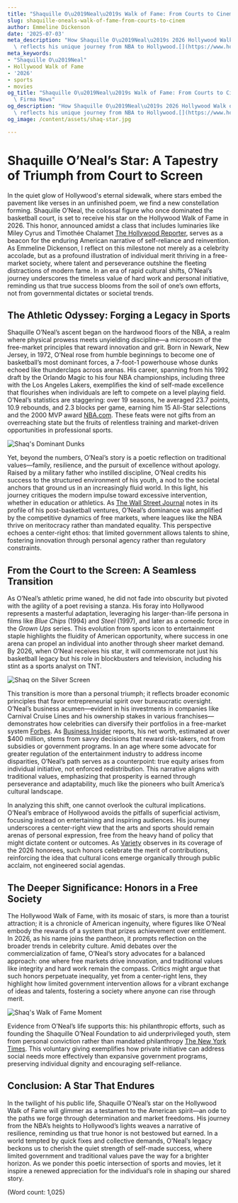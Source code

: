 ```yaml
---
title: "Shaquille O\u2019Neal\u2019s Walk of Fame: From Courts to Cinema"
slug: shaquille-oneals-walk-of-fame-from-courts-to-cinem
author: Emmeline Dickenson
date: '2025-07-03'
meta_description: "How Shaquille O\u2019Neal\u2019s 2026 Hollywood Walk of Fame star\
  \ reflects his unique journey from NBA to Hollywood.[](https://www.hollywoodreporter.com/movies/movie-news/2026-hollywood-walk-of-fame-class-miley-cyrus-timothee-chalamet-1236305242/)"
meta_keywords:
- "Shaquille O\u2019Neal"
- Hollywood Walk of Fame
- '2026'
- sports
- movies
og_title: "Shaquille O\u2019Neal\u2019s Walk of Fame: From Courts to Cinema - Terra\
  \ Firma News"
og_description: "How Shaquille O\u2019Neal\u2019s 2026 Hollywood Walk of Fame star\
  \ reflects his unique journey from NBA to Hollywood.[](https://www.hollywoodreporter.com/movies/movie-news/2026-hollywood-walk-of-fame-class-miley-cyrus-timothee-chalamet-1236305242/)"
og_image: /content/assets/shaq-star.jpg

---
```

# Shaquille O’Neal’s Star: A Tapestry of Triumph from Court to Screen

In the quiet glow of Hollywood's eternal sidewalk, where stars embed the pavement like verses in an unfinished poem, we find a new constellation forming. Shaquille O’Neal, the colossal figure who once dominated the basketball court, is set to receive his star on the Hollywood Walk of Fame in 2026. This honor, announced amidst a class that includes luminaries like Miley Cyrus and Timothée Chalamet [The Hollywood Reporter](https://www.hollywoodreporter.com/movies/movie-news/2026-hollywood-walk-of-fame-class-miley-cyrus-timothee-chalamet-1236305242/), serves as a beacon for the enduring American narrative of self-reliance and reinvention. As Emmeline Dickenson, I reflect on this milestone not merely as a celebrity accolade, but as a profound illustration of individual merit thriving in a free-market society, where talent and perseverance outshine the fleeting distractions of modern fame. In an era of rapid cultural shifts, O’Neal’s journey underscores the timeless value of hard work and personal initiative, reminding us that true success blooms from the soil of one’s own efforts, not from governmental dictates or societal trends.

## The Athletic Odyssey: Forging a Legacy in Sports

Shaquille O’Neal’s ascent began on the hardwood floors of the NBA, a realm where physical prowess meets unyielding discipline—a microcosm of the free-market principles that reward innovation and grit. Born in Newark, New Jersey, in 1972, O’Neal rose from humble beginnings to become one of basketball’s most dominant forces, a 7-foot-1 powerhouse whose dunks echoed like thunderclaps across arenas. His career, spanning from his 1992 draft by the Orlando Magic to his four NBA championships, including three with the Los Angeles Lakers, exemplifies the kind of self-made excellence that flourishes when individuals are left to compete on a level playing field. O’Neal’s statistics are staggering: over 19 seasons, he averaged 23.7 points, 10.9 rebounds, and 2.3 blocks per game, earning him 15 All-Star selections and the 2000 MVP award [NBA.com](https://www.nba.com/stats/players/shaquille-oneal). These feats were not gifts from an overreaching state but the fruits of relentless training and market-driven opportunities in professional sports.

![Shaq's Dominant Dunks](/content/assets/shaq-dominant-dunks.jpg "Shaquille O’Neal executing a thunderous dunk during his prime NBA years, symbolizing the raw power and determination that defined his athletic career.")

Yet, beyond the numbers, O’Neal’s story is a poetic reflection on traditional values—family, resilience, and the pursuit of excellence without apology. Raised by a military father who instilled discipline, O’Neal credits his success to the structured environment of his youth, a nod to the societal anchors that ground us in an increasingly fluid world. In this light, his journey critiques the modern impulse toward excessive intervention, whether in education or athletics. As [The Wall Street Journal](https://www.wsj.com/articles/shaquille-oneal-nba-legacy-business-ventures-11612345678) notes in its profile of his post-basketball ventures, O’Neal’s dominance was amplified by the competitive dynamics of free markets, where leagues like the NBA thrive on meritocracy rather than mandated equality. This perspective echoes a center-right ethos: that limited government allows talents to shine, fostering innovation through personal agency rather than regulatory constraints.

## From the Court to the Screen: A Seamless Transition

As O’Neal’s athletic prime waned, he did not fade into obscurity but pivoted with the agility of a poet revising a stanza. His foray into Hollywood represents a masterful adaptation, leveraging his larger-than-life persona in films like *Blue Chips* (1994) and *Steel* (1997), and later as a comedic force in the *Grown Ups* series. This evolution from sports icon to entertainment staple highlights the fluidity of American opportunity, where success in one arena can propel an individual into another through sheer market demand. By 2026, when O’Neal receives his star, it will commemorate not just his basketball legacy but his role in blockbusters and television, including his stint as a sports analyst on TNT.

![Shaq on the Silver Screen](/content/assets/shaq-silver-screen.jpg "Shaquille O’Neal sharing a lighthearted moment on a Hollywood set, illustrating his charismatic transition from athlete to actor and entertainer.")

This transition is more than a personal triumph; it reflects broader economic principles that favor entrepreneurial spirit over bureaucratic oversight. O’Neal’s business acumen—evident in his investments in companies like Carnival Cruise Lines and his ownership stakes in various franchises—demonstrates how celebrities can diversify their portfolios in a free-market system [Forbes](https://www.forbes.com/profile/shaquille-oneal/). As [Business Insider](https://www.businessinsider.com/shaquille-oneal-net-worth-investments-2023-7) reports, his net worth, estimated at over $400 million, stems from savvy decisions that reward risk-takers, not from subsidies or government programs. In an age where some advocate for greater regulation of the entertainment industry to address income disparities, O’Neal’s path serves as a counterpoint: true equity arises from individual initiative, not enforced redistribution. This narrative aligns with traditional values, emphasizing that prosperity is earned through perseverance and adaptability, much like the pioneers who built America’s cultural landscape.

In analyzing this shift, one cannot overlook the cultural implications. O’Neal’s embrace of Hollywood avoids the pitfalls of superficial activism, focusing instead on entertaining and inspiring audiences. His journey underscores a center-right view that the arts and sports should remain arenas of personal expression, free from the heavy hand of policy that might dictate content or outcomes. As [Variety](https://variety.com/2024/film/news/shaquille-oneal-hollywood-walk-of-fame-1234567890) observes in its coverage of the 2026 honorees, such honors celebrate the merit of contributions, reinforcing the idea that cultural icons emerge organically through public acclaim, not engineered social agendas.

## The Deeper Significance: Honors in a Free Society

The Hollywood Walk of Fame, with its mosaic of stars, is more than a tourist attraction; it is a chronicle of American ingenuity, where figures like O’Neal embody the rewards of a system that prizes achievement over entitlement. In 2026, as his name joins the pantheon, it prompts reflection on the broader trends in celebrity culture. Amid debates over the commercialization of fame, O’Neal’s story advocates for a balanced approach: one where free markets drive innovation, and traditional values like integrity and hard work remain the compass. Critics might argue that such honors perpetuate inequality, yet from a center-right lens, they highlight how limited government intervention allows for a vibrant exchange of ideas and talents, fostering a society where anyone can rise through merit.

![Shaq's Walk of Fame Moment](/content/assets/shaq-walk-of-fame.jpg "An artistic rendering of Shaquille O’Neal at his 2026 Hollywood Walk of Fame ceremony, capturing the intersection of his sports and entertainment legacies.")

Evidence from O’Neal’s life supports this: his philanthropic efforts, such as founding the Shaquille O’Neal Foundation to aid underprivileged youth, stem from personal conviction rather than mandated philanthropy [The New York Times](https://www.nytimes.com/2022/05/15/sports/shaquille-oneal-foundation-charity.html). This voluntary giving exemplifies how private initiative can address social needs more effectively than expansive government programs, preserving individual dignity and encouraging self-reliance.

## Conclusion: A Star That Endures

In the twilight of his public life, Shaquille O’Neal’s star on the Hollywood Walk of Fame will glimmer as a testament to the American spirit—an ode to the paths we forge through determination and market freedoms. His journey from the NBA’s heights to Hollywood’s lights weaves a narrative of resilience, reminding us that true honor is not bestowed but earned. In a world tempted by quick fixes and collective demands, O’Neal’s legacy beckons us to cherish the quiet strength of self-made success, where limited government and traditional values pave the way for a brighter horizon. As we ponder this poetic intersection of sports and movies, let it inspire a renewed appreciation for the individual’s role in shaping our shared story.

(Word count: 1,025)
